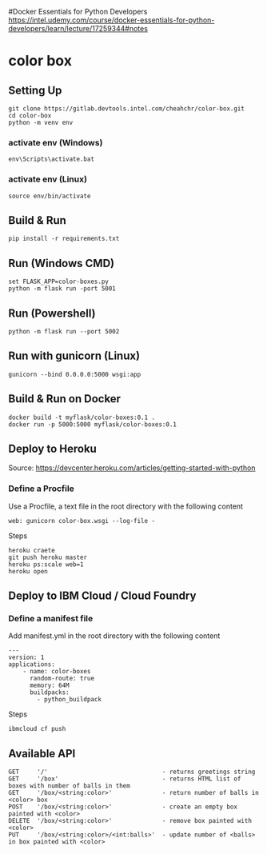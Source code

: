 
#Docker Essentials for Python Developers
https://intel.udemy.com/course/docker-essentials-for-python-developers/learn/lecture/17259344#notes

# color box
## Setting Up
```
git clone https://gitlab.devtools.intel.com/cheahchr/color-box.git
cd color-box
python -m venv env
```

### activate env (Windows)
```
env\Scripts\activate.bat
```
### activate env (Linux)
```
source env/bin/activate
```

## Build & Run
```
pip install -r requirements.txt
```


## Run (Windows CMD)
```
set FLASK_APP=color-boxes.py
python -m flask run -port 5001
```

## Run (Powershell)
```
python -m flask run --port 5002
```

## Run with gunicorn (Linux)
```
gunicorn --bind 0.0.0.0:5000 wsgi:app
```

## Build & Run on Docker
```
docker build -t myflask/color-boxes:0.1 .  
docker run -p 5000:5000 myflask/color-boxes:0.1
```

## Deploy to Heroku
Source: https://devcenter.heroku.com/articles/getting-started-with-python

### Define a Procfile
Use a Procfile, a text file in the root directory with the following content
```
web: gunicorn color-box.wsgi --log-file -
```

Steps
```
heroku craete
git push heroku master
heroku ps:scale web=1
heroku open
```

## Deploy to IBM Cloud / Cloud Foundry
### Define a manifest file
Add manifest.yml in the root directory with the following content
```
---
version: 1
applications:
    - name: color-boxes
      random-route: true
      memory: 64M
      buildpacks: 
        - python_buildpack
```

Steps
```
ibmcloud cf push
```

## Available API
```
GET     '/'                                - returns greetings string
GET     '/box'                             - returns HTML list of boxes with number of balls in them
GET     '/box/<string:color>'              - return number of balls in <color> box
POST    '/box/<string:color>'              - create an empty box painted with <color>
DELETE  '/box/<string:color>'              - remove box painted with <color>
PUT     '/box/<string:color>/<int:balls>'  - update number of <balls> in box painted with <color>
```